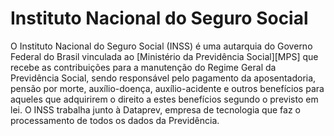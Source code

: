 Instituto Nacional do Seguro Social
====

O Instituto Nacional do Seguro Social (INSS) é uma autarquia do Governo Federal do Brasil vinculada ao [Ministério da Previdência Social][MPS] que recebe as contribuições para a manutenção do Regime Geral da Previdência Social, sendo responsável pelo pagamento da aposentadoria, pensão por morte, auxílio-doença, auxílio-acidente e outros benefícios para aqueles que adquirirem o direito a estes benefícios segundo o previsto em lei. O INSS trabalha junto à Dataprev, empresa de tecnologia que faz o processamento de todos os dados da Previdência.